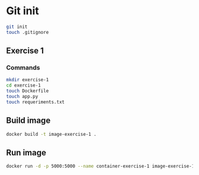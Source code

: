 # Git init
```bash
git init
touch .gitignore
```

## Exercise 1

### Commands
```bash
mkdir exercise-1 
cd exercise-1
touch Dockerfile
touch app.py
touch requeriments.txt
```

## Build image
```bash
docker build -t image-exercise-1 .
```

## Run image
```bash
docker run -d -p 5000:5000 --name container-exercise-1 image-exercise-1
```